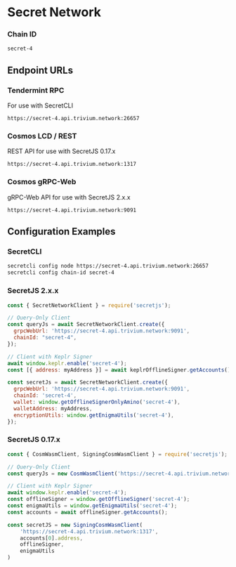 # Secret Network
### Chain ID
`secret-4`

## Endpoint URLs

### Tendermint RPC
For use with SecretCLI

`https://secret-4.api.trivium.network:26657`

### Cosmos LCD / REST
REST API for use with SecretJS 0.17.x

`https://secret-4.api.trivium.network:1317`

### Cosmos gRPC-Web
gRPC-Web API for use with SecretJS 2.x.x

`https://secret-4.api.trivium.network:9091`


## Configuration Examples

### SecretCLI
```bash
secretcli config node https://secret-4.api.trivium.network:26657
secretcli config chain-id secret-4
```


### SecretJS 2.x.x
```js
const { SecretNetworkClient } = require('secretjs');

// Query-Only Client
const queryJs = await SecretNetworkClient.create({
  grpcWebUrl: 'https://secret-4.api.trivium.network:9091',
  chainId: "secret-4",
});

// Client with Keplr Signer
await window.keplr.enable('secret-4');
const [{ address: myAddress }] = await keplrOfflineSigner.getAccounts();

const secretJs = await SecretNetworkClient.create({
  grpcWebUrl: 'https://secret-4.api.trivium.network:9091',
  chainId: 'secret-4',
  wallet: window.getOfflineSignerOnlyAmino('secret-4'),
  walletAddress: myAddress,
  encryptionUtils: window.getEnigmaUtils('secret-4'),
});
```


### SecretJS 0.17.x
```js
const { CosmWasmClient, SigningCosmWasmClient } = require('secretjs');

// Query-Only Client
const queryJs = new CosmWasmClient('https://secret-4.api.trivium.network:1317')

// Client with Keplr Signer
await window.keplr.enable('secret-4');
const offlineSigner = window.getOfflineSigner('secret-4');
const enigmaUtils = window.getEnigmaUtils('secret-4');
const accounts = await offlineSigner.getAccounts();

const secretJS = new SigningCosmWasmClient(
    'https://secret-4.api.trivium.network:1317',
    accounts[0].address,
    offlineSigner,
    enigmaUtils
)
```